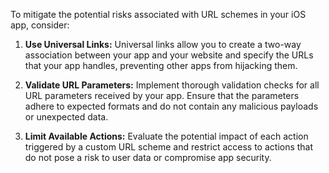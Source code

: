 To mitigate the potential risks associated with URL schemes in your iOS app, consider:

1. **Use Universal Links:** Universal links allow you to create a two-way association between your app and your website and specify the URLs that your app handles, preventing other apps from hijacking them. 

2. **Validate URL Parameters:** Implement thorough validation checks for all URL parameters received by your app. Ensure that the parameters adhere to expected formats and do not contain any malicious payloads or unexpected data.

3. **Limit Available Actions:** Evaluate the potential impact of each action triggered by a custom URL scheme and restrict access to actions that do not pose a risk to user data or compromise app security. 